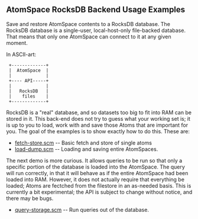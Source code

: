 AtomSpace RocksDB Backend Usage Examples
----------------------------------------
Save and restore AtomSpace contents to a RocksDB database. The RocksDB
database is a single-user, local-host-only file-backed database. That
means that only one AtomSpace can connect to it at any given moment.

In ASCII-art:

```
 +-------------+
 |  AtomSpace  |
 |             |
 +---- API-----+
 |             |
 |   RocksDB   |
 |    files    |
 +-------------+
```

RocksDB is a "real" database, and so datasets too big to fit into RAM
can be stored in it.  This back-end does not try to guess what your
working set is; it is up to you to load, work with and save those Atoms
that are important for you. The goal of the examples is to show exactly
how to do this. These are:

* [fetch-store.scm](fetch-store.scm) -- Basic fetch and store of single atoms
* [load-dump.scm](load-dump.scm) -- Loading and saving entire AtomSpaces.

The next demo is more curious. It allows queries to be run so that only
a specific portion of the database is loaded into the AtomSpace. The
query will run correctly, in that it will behave as if the entire
AtomSpace had been loaded into RAM. However, it does not actually
require that everything be loaded; Atoms are fectched from the filestore
in an as-needed basis.  This is currently a bit experimental; the API
is subject to change without notice, and there may be bugs.

* [query-storage.scm](query-storage.scm) -- Run queries out of the database.
